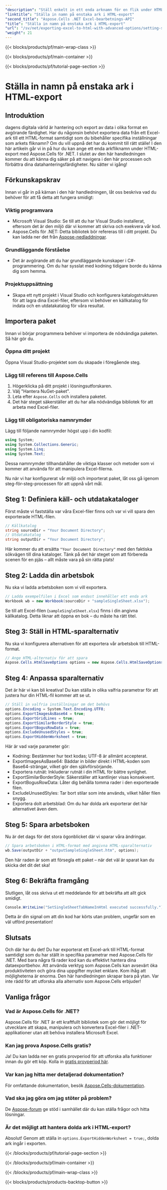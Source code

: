 ```yaml
---
"description": "Ställ enkelt in ett enda arknamn för en flik under HTML-export med Aspose.Cells för .NET. Steg-för-steg-guide med kodexempel inkluderade."
"linktitle": "Ställa in namn på enstaka ark i HTML-export"
"second_title": "Aspose.Cells .NET Excel-bearbetnings-API"
"title": "Ställa in namn på enstaka ark i HTML-export"
"url": "/sv/net/exporting-excel-to-html-with-advanced-options/setting-single-sheet-tab-name/"
"weight": 21
---
```


{{< blocks/products/pf/main-wrap-class >}}

{{< blocks/products/pf/main-container >}}

{{< blocks/products/pf/tutorial-page-section >}}

# Ställa in namn på enstaka ark i HTML-export

## Introduktion
dagens digitala värld är hantering och export av data i olika format en avgörande färdighet. Har du någonsin behövt exportera data från ett Excel-ark till ett HTML-format samtidigt som du bibehåller specifika inställningar som arkets fliknamn? Om du vill uppnå det har du kommit till rätt ställe! I den här artikeln går vi in på hur du kan ange ett enda arkfliknamn under HTML-export med Aspose.Cells för .NET. I slutet av den här handledningen kommer du att känna dig säker på att navigera i den här processen och förbättra dina datahanteringsfärdigheter. Nu sätter vi igång!
## Förkunskapskrav
Innan vi går in på kärnan i den här handledningen, låt oss beskriva vad du behöver för att få detta att fungera smidigt:
### Viktig programvara
- Microsoft Visual Studio: Se till att du har Visual Studio installerat, eftersom det är den miljö där vi kommer att skriva och exekvera vår kod.
- Aspose.Cells för .NET: Detta bibliotek bör refereras till i ditt projekt. Du kan ladda ner det från [Aspose-nedladdningar](https://releases.aspose.com/cells/net/).
### Grundläggande förståelse
- Det är avgörande att du har grundläggande kunskaper i C#-programmering. Om du har sysslat med kodning tidigare borde du känna dig som hemma. 
### Projektuppsättning
- Skapa ett nytt projekt i Visual Studio och konfigurera katalogstrukturen för att lagra dina Excel-filer, eftersom vi behöver en källkatalog för indata och en utdatakatalog för våra resultat.
## Importera paket
Innan vi börjar programmera behöver vi importera de nödvändiga paketen. Så här gör du.
### Öppna ditt projekt
Öppna Visual Studio-projektet som du skapade i föregående steg.
### Lägg till referens till Aspose.Cells
1. Högerklicka på ditt projekt i lösningsutforskaren.
2. Välj "Hantera NuGet-paket".
3. Leta efter `Aspose.Cells` och installera paketet.
4. Det här steget säkerställer att du har alla nödvändiga bibliotek för att arbeta med Excel-filer.
### Lägg till obligatoriska namnrymder
Lägg till följande namnrymder högst upp i din kodfil:
```csharp
using System;
using System.Collections.Generic;
using System.Linq;
using System.Text;
```
Dessa namnrymder tillhandahåller de viktiga klasser och metoder som vi kommer att använda för att manipulera Excel-filerna.

Nu när vi har konfigurerat vår miljö och importerat paket, låt oss gå igenom steg-för-steg-processen för att uppnå vårt mål.
## Steg 1: Definiera käll- och utdatakataloger
Först måste vi fastställa var våra Excel-filer finns och var vi vill spara den exporterade HTML-filen.
```csharp
// Källkatalog
string sourceDir = "Your Document Directory";
// Utdatakatalog
string outputDir = "Your Document Directory";
```
Här kommer du att ersätta `"Your Document Directory"` med den faktiska sökvägen till dina kataloger. Tänk på det här steget som att förbereda scenen för en pjäs – allt måste vara på sin rätta plats!
## Steg 2: Ladda din arbetsbok
Nu ska vi ladda arbetsboken som vi vill exportera.
```csharp
// Ladda exempelfilen i Excel som endast innehåller ett enda ark
Workbook wb = new Workbook(sourceDir + "sampleSingleSheet.xlsx");
```
Se till att Excel-filen (`sampleSingleSheet.xlsx`) finns i din angivna källkatalog. Detta liknar att öppna en bok – du måste ha rätt titel.
## Steg 3: Ställ in HTML-sparalternativ
Nu ska vi konfigurera alternativen för att exportera vår arbetsbok till HTML-format.
```csharp
// Ange HTML-alternativ för att spara
Aspose.Cells.HtmlSaveOptions options = new Aspose.Cells.HtmlSaveOptions();
```
## Steg 4: Anpassa sparalternativ
Det är här vi kan bli kreativa! Du kan ställa in olika valfria parametrar för att justera hur din HTML-fil kommer att se ut.
```csharp
// Ställ in valfria inställningar om det behövs
options.Encoding = System.Text.Encoding.UTF8;
options.ExportImagesAsBase64 = true;
options.ExportGridLines = true;
options.ExportSimilarBorderStyle = true;
options.ExportBogusRowData = true;
options.ExcludeUnusedStyles = true;
options.ExportHiddenWorksheet = true;
```
Här är vad varje parameter gör:
- Kodning: Bestämmer hur text kodas; UTF-8 är allmänt accepterat.
- ExportImagesAsBase64: Bäddar in bilder direkt i HTML-koden som Base64-strängar, vilket gör den självförsörjande.
- Exportera rutnät: Inkluderar rutnät i din HTML för bättre synlighet.
- ExportSimilarBorderStyle: Säkerställer att kantlinjer visas konsekvent.
- ExportBogusRowData: Låter dig behålla tomma rader i den exporterade filen.
- ExcludeUnusedStyles: Tar bort stilar som inte används, vilket håller filen snygg.
- Exportera dolt arbetsblad: Om du har dolda ark exporterar det här alternativet även dem.
## Steg 5: Spara arbetsboken
Nu är det dags för det stora ögonblicket där vi sparar våra ändringar.
```csharp
// Spara arbetsboken i HTML-format med angivna HTML-sparalternativ
wb.Save(outputDir + "outputSampleSingleSheet.htm", options);
```
Den här raden är som att försegla ett paket – när det väl är sparat kan du skicka det dit det ska!
## Steg 6: Bekräfta framgång
Slutligen, låt oss skriva ut ett meddelande för att bekräfta att allt gick smidigt.
```csharp
Console.WriteLine("SetSingleSheetTabNameInHtml executed successfully.");
```
Detta är din signal om att din kod har körts utan problem, ungefär som en väl utförd presentation!
## Slutsats
Och där har du det! Du har exporterat ett Excel-ark till HTML-format samtidigt som du har ställt in specifika parametrar med Aspose.Cells för .NET. Med bara några få rader kod kan du effektivt hantera dina dataexportbehov. Att använda verktyg som Aspose.Cells kan avsevärt öka produktiviteten och göra dina uppgifter mycket enklare.
Kom ihåg att möjligheterna är enorma. Den här handledningen skrapar bara på ytan. Var inte rädd för att utforska alla alternativ som Aspose.Cells erbjuder!
## Vanliga frågor
### Vad är Aspose.Cells för .NET?  
Aspose.Cells för .NET är ett kraftfullt bibliotek som gör det möjligt för utvecklare att skapa, manipulera och konvertera Excel-filer i .NET-applikationer utan att behöva installera Microsoft Excel.
### Kan jag prova Aspose.Cells gratis?  
Ja! Du kan ladda ner en gratis provperiod för att utforska alla funktioner innan du gör ett köp. Kolla in [gratis provperiod här](https://releases.aspose.com/).
### Var kan jag hitta mer detaljerad dokumentation?  
För omfattande dokumentation, besök [Aspose.Cells-dokumentation](https://reference.aspose.com/cells/net/).
### Vad ska jag göra om jag stöter på problem?  
De [Aspose-forum](https://forum.aspose.com/c/cells/9) ge stöd i samhället där du kan ställa frågor och hitta lösningar.
### Är det möjligt att hantera dolda ark i HTML-export?  
Absolut! Genom att ställa in `options.ExportHiddenWorksheet = true;`, dolda ark ingår i exporten.

{{< /blocks/products/pf/tutorial-page-section >}}

{{< /blocks/products/pf/main-container >}}

{{< /blocks/products/pf/main-wrap-class >}}

{{< blocks/products/products-backtop-button >}}